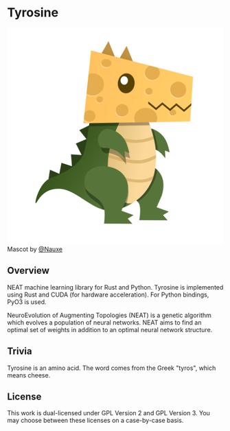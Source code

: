 # Tyrosine
![Tyrosine Mascot](../assets/mascot.png?raw=true "Tyrosine Mascot")
Mascot by [@Nauxe](https://github.com/nauxe)

## Overview
NEAT machine learning library for Rust and Python. Tyrosine is implemented
using Rust and CUDA (for hardware acceleration). For Python bindings, PyO3 is
used.

NeuroEvolution of Augmenting Topologies (NEAT) is a genetic algorithm which
evolves a population of neural networks. NEAT aims to find an optimal set of
weights in addition to an optimal neural network structure.

## Trivia
Tyrosine is an amino acid. The word comes from the Greek "tyros", which means
cheese.

## License
This work is dual-licensed under GPL Version 2 and GPL Version 3. You may
choose between these licenses on a case-by-case basis.


